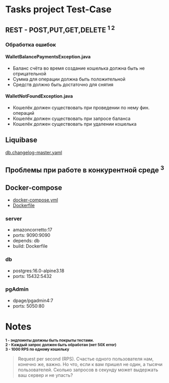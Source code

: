 # Tasks project Test-Case

## REST - POST,PUT,GET,DELETE <sup>1 2</sup>

### Обработка ошибок

#### WalletBalancePaymentsException.java
- Баланс счёта во время создание кошелька должна быть не отрицательной
- Сумма для операции должна быть положительной
- Средств должно быть достаточно для снятия

#### WalletNotFoundException.java
- Кошелёк должен существовать при проведении по нему фин. операций
- Кошелёк должен существовать при запросе баланса
- Кошелёк должен существовать при удалении кошелька

## Liquibase

[db.changelog-master.yaml](src/main/resources/db/changelog/db.changelog-master.yaml)

## Проблемы при работе в конкурентной среде <sup>3<sup>



## Docker-compose

- [docker-compose.yml](docker-compose.yml)
- [Dockerfile](Dockerfile)

### server
- amazoncorretto:17
- ports: 9090:9090
- depends: db
- build: Dockerfile

### db
- postgres:16.0-alpine3.18
- ports: 15432:5432

### pgAdmin
- dpage/pgadmin4:7
- ports: 5050:80


# Notes
<div><sup><b> 1 - эндпоинты должны быть покрыты тестами.</b></sup></div>

<div><sup><b> 2 - Каждый запрос должен быть обработан (нет 50Х error)</b></sup></div>

<div><sup><b> 3 - 1000 RPS по одному кошельку</b>
</sup></div>

> Request per second (RPS). Счастье одного пользователя нам, конечно же, важно. Но что, если к вам пришел не один, а тысячи пользователей. Сколько запросов в секунду может выдержать ваш сервер и не упасть?